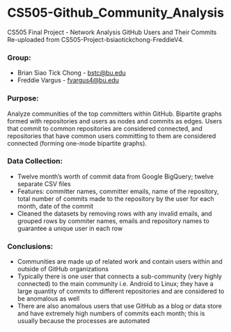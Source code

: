 # CS505-Github_Community_Analysis
CS505 Final Project - Network Analysis GitHub Users and Their Commits
Re-uploaded from CS505-Project-bsiaotickchong-FreddieV4. 
### Group:
- Brian Siao Tick Chong - bstc@bu.edu
- Freddie Vargus - fvargus4@bu.edu

### Purpose:
Analyze communities of the top committers within GitHub.  Bipartite graphs formed with repositories and users as nodes and commits as edges.  Users that commit to common repositories are considered connected, and repositories that have common users committing to them are considered connected (forming one-mode bipartite graphs).  

### Data Collection:
- Twelve month’s worth of commit data from Google BigQuery; twelve separate CSV files
- Features: committer names, committer emails, name of the repository, total number of commits made to the repository by the user for each month, date of the commit
- Cleaned the datasets by removing rows with any invalid emails, and grouped rows by commiter names, emails and repository names to guarantee a unique user in each row 

### Conclusions:
- Communities are made up of related work and contain users within and outside of GitHub organizations
- Typically there is one user that connects a sub-community (very highly connected) to the main community i.e. Android to Linux; they have a large quantity of commits to different repositories and are considered to be anomalous as well
- There are also anomalous users that use GitHub as a blog or data store and have extremely high numbers of commits each month; this is usually because the processes are automated 
